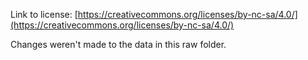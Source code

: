 Link to license: [https://creativecommons.org/licenses/by-nc-sa/4.0/](https://creativecommons.org/licenses/by-nc-sa/4.0/)

Changes weren't made to the data in this raw folder.
